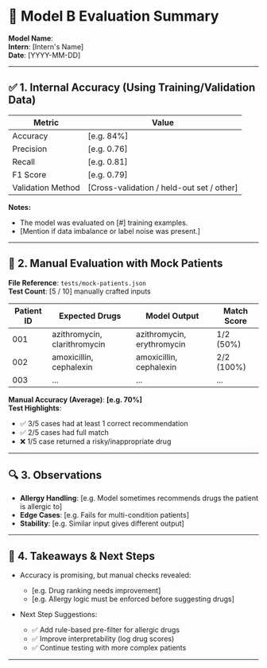 # 🧪 Model B Evaluation Summary

**Model Name**:  
**Intern**: [Intern's Name]  
**Date**: [YYYY-MM-DD]  

---

## ✅ 1. Internal Accuracy (Using Training/Validation Data)

| Metric        | Value         |
|---------------|---------------|
| Accuracy      | [e.g. 84%]    |
| Precision     | [e.g. 0.76]   |
| Recall        | [e.g. 0.81]   |
| F1 Score      | [e.g. 0.79]   |
| Validation Method | [Cross-validation / held-out set / other] |

**Notes:**
- The model was evaluated on [#] training examples.
- [Mention if data imbalance or label noise was present.]

---

## 🧪 2. Manual Evaluation with Mock Patients

**File Reference**: `tests/mock-patients.json`  
**Test Count**: [5 / 10] manually crafted inputs

| Patient ID | Expected Drugs             | Model Output                | Match Score |
|------------|----------------------------|-----------------------------|-------------|
| 001        | azithromycin, clarithromycin | azithromycin, erythromycin | 1/2 (50%)   |
| 002        | amoxicillin, cephalexin     | amoxicillin, cephalexin     | 2/2 (100%)  |
| 003        | ...                        | ...                         | ...         |

**Manual Accuracy (Average)**: **[e.g. 70%]**  
**Test Highlights**:
- ✅ 3/5 cases had at least 1 correct recommendation
- ✅ 2/5 cases had full match
- ❌ 1/5 case returned a risky/inappropriate drug

---

## 🔍 3. Observations

- **Allergy Handling**: [e.g. Model sometimes recommends drugs the patient is allergic to]
- **Edge Cases**: [e.g. Fails for multi-condition patients]
- **Stability**: [e.g. Similar input gives different output]

---

## 🧠 4. Takeaways & Next Steps

- Accuracy is promising, but manual checks revealed:
  - [e.g. Drug ranking needs improvement]
  - [e.g. Allergy logic must be enforced before suggesting drugs]

- Next Step Suggestions:
  - ✅ Add rule-based pre-filter for allergic drugs
  - ✅ Improve interpretability (log drug scores)
  - ✅ Continue testing with more complex patients

---

